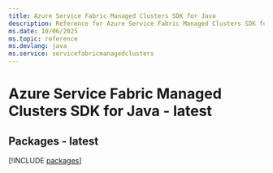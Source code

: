```yaml
---
title: Azure Service Fabric Managed Clusters SDK for Java
description: Reference for Azure Service Fabric Managed Clusters SDK for Java
ms.date: 10/06/2025
ms.topic: reference
ms.devlang: java
ms.service: servicefabricmanagedclusters
---
```

# Azure Service Fabric Managed Clusters SDK for Java - latest
## Packages - latest
[!INCLUDE [packages](service-fabric-managed-clusters-index.md)]